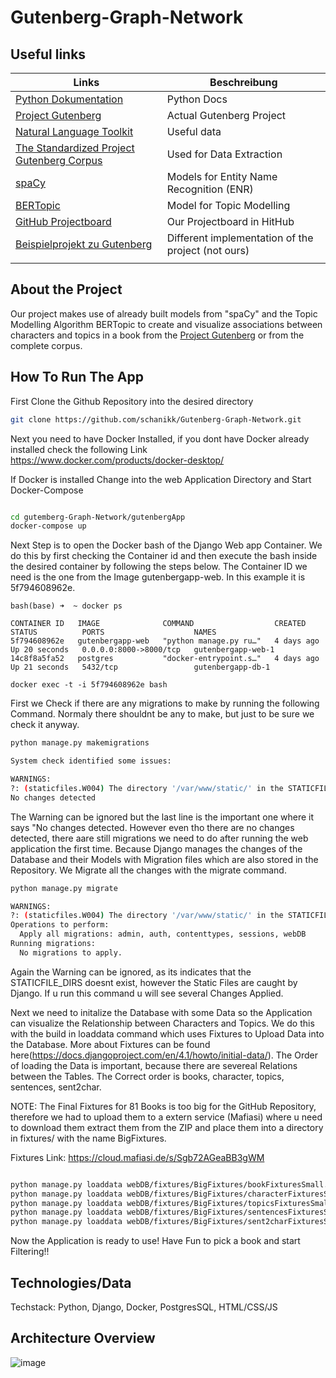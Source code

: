 # Gutenberg-Graph-Network

## Useful links 
| Links  |Beschreibung   |
|---|---|
| [Python Dokumentation](https://docs.python.org/3.11/library/index.html) | Python Docs |
| [Project Gutenberg](https://www.gutenberg.org/)  | Actual Gutenberg Project  |
| [Natural Language Toolkit](https://www.nltk.org/) | Useful data  |
| [The Standardized Project Gutenberg Corpus](https://github.com/pgcorpus/gutenberg) | Used for Data Extraction  |
| [spaCy](https://spacy.io/)  | Models for Entity Name Recognition (ENR) |
| [BERTopic](https://github.com/MaartenGr/BERTopic)  | Model for Topic Modelling  |
| [GitHub Projectboard](https://github.com/users/schanikk/projects/3/views/1?layout=board)  | Our Projectboard in HitHub  |
| [Beispielprojekt zu Gutenberg](https://dharc-org.github.io/mythlod/index.html)  | Different implementation of the project (not ours)  |
|   |   |

## About the Project

Our project makes use of already built models from "spaCy" and the Topic Modelling Algorithm BERTopic to create and visualize associations between characters and topics in a book from the [Project Gutenberg](https://www.gutenberg.org/) or from the complete corpus.

## How To Run The App

First Clone the Github Repository into the desired directory

```bash
git clone https://github.com/schanikk/Gutenberg-Graph-Network.git

```
Next you need to have Docker Installed, if you dont have Docker already installed check the following Link https://www.docker.com/products/docker-desktop/

If Docker is installed Change into the web Application Directory and Start Docker-Compose

```bash

cd gutemberg-Graph-Network/gutenbergApp
docker-compose up

```

Next Step is to open the Docker bash of the Django Web app Container. We do this by first checking the Container id and then execute the bash inside the desired container by following the steps below. The Container ID we need is the one from the Image gutenbergapp-web. In this example it is 5f794608962e.


```
bash(base) ➜  ~ docker ps

CONTAINER ID   IMAGE              COMMAND                  CREATED      STATUS          PORTS                    NAMES
5f794608962e   gutenbergapp-web   "python manage.py ru…"   4 days ago   Up 20 seconds   0.0.0.0:8000->8000/tcp   gutenbergapp-web-1
14c8f8a5fa52   postgres           "docker-entrypoint.s…"   4 days ago   Up 21 seconds   5432/tcp                 gutenbergapp-db-1

docker exec -t -i 5f794608962e bash
```

First we Check if there are any migrations to make by running the following Command. Normaly there shouldnt be any to make, but just to be sure we check it anyway.
```bash
python manage.py makemigrations

System check identified some issues:

WARNINGS:
?: (staticfiles.W004) The directory '/var/www/static/' in the STATICFILES_DIRS setting does not exist.
No changes detected
```
The Warning can be ignored but the last line is the important one where it says "No changes detected. However even tho there are no changes detected, there aare still migrations we need to do after running the web application the first time. Because Django manages the changes of the Database and their Models with Migration files which are also stored in the Repository. We Migrate all the changes with the migrate command.

```bash
python manage.py migrate

WARNINGS:
?: (staticfiles.W004) The directory '/var/www/static/' in the STATICFILES_DIRS setting does not exist.
Operations to perform:
  Apply all migrations: admin, auth, contenttypes, sessions, webDB
Running migrations:
  No migrations to apply.

```

Again the Warning can be ignored, as its indicates that the STATICFILE_DIRS doesnt exist, however the Static Files are caught by Django. If u run this command u will see several Changes Applied. 

Next we need to initalize the Database with some Data so the Application can visualize the Relationship between Characters and Topics. We do this with the build in loaddata command which uses Fixtures to Upload Data into the Database. More about Fixtures can be found here(https://docs.djangoproject.com/en/4.1/howto/initial-data/). The Order of loading the Data is important, because there are severeal Relations between the Tables. The Correct order is books, character, topics, sentences, sent2char.

NOTE: The Final Fixtures for 81 Books is too big for the GitHub Repository, therefore we had to upload them to a extern service (Mafiasi) where u need to download them extract them from the ZIP and place them into a directory in fixtures/ with the name BigFixtures.

Fixtures Link: https://cloud.mafiasi.de/s/Sgb72AGeaBB3gWM

```bash

python manage.py loaddata webDB/fixtures/BigFixtures/bookFixturesSmall.json
python manage.py loaddata webDB/fixtures/BigFixtures/characterFixturesSmall.json
python manage.py loaddata webDB/fixtures/BigFixtures/topicsFixturesSmall.json
python manage.py loaddata webDB/fixtures/BigFixtures/sentencesFixturesSmall.json
python manage.py loaddata webDB/fixtures/BigFixtures/sent2charFixturesSmall.json
```

Now the Application is ready to use! Have Fun to pick a book and start Filtering!!

## Technologies/Data

Techstack: Python, Django, Docker, PostgresSQL, HTML/CSS/JS

## Architecture Overview
![image](https://user-images.githubusercontent.com/56537013/224675408-20296718-35de-4b6b-bd70-3d2373ffb468.png)
